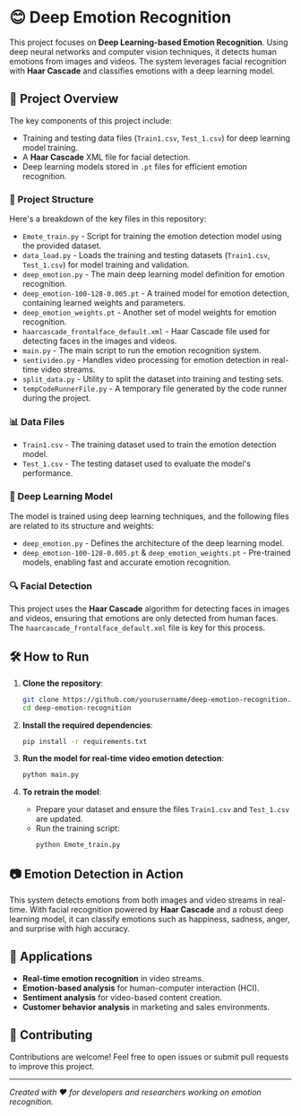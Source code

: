 # 😊 Deep Emotion Recognition

This project focuses on **Deep Learning-based Emotion Recognition**. Using deep neural networks and computer vision techniques, it detects human emotions from images and videos. The system leverages facial recognition with **Haar Cascade** and classifies emotions with a deep learning model.

## 🚀 Project Overview

The key components of this project include:
- Training and testing data files (`Train1.csv`, `Test_1.csv`) for deep learning model training.
- A **Haar Cascade** XML file for facial detection.
- Deep learning models stored in `.pt` files for efficient emotion recognition.

### 📁 Project Structure

Here's a breakdown of the key files in this repository:

- `Emote_train.py` - Script for training the emotion detection model using the provided dataset.
- `data_load.py` - Loads the training and testing datasets (`Train1.csv`, `Test_1.csv`) for model training and validation.
- `deep_emotion.py` - The main deep learning model definition for emotion recognition.
- `deep_emotion-100-128-0.005.pt` - A trained model for emotion detection, containing learned weights and parameters.
- `deep_emotion_weights.pt` - Another set of model weights for emotion recognition.
- `haarcascade_frontalface_default.xml` - Haar Cascade file used for detecting faces in the images and videos.
- `main.py` - The main script to run the emotion recognition system.
- `sentivideo.py` - Handles video processing for emotion detection in real-time video streams.
- `split_data.py` - Utility to split the dataset into training and testing sets.
- `tempCodeRunnerFile.py` - A temporary file generated by the code runner during the project.

### 📊 Data Files

- `Train1.csv` - The training dataset used to train the emotion detection model.
- `Test_1.csv` - The testing dataset used to evaluate the model's performance.

### 🤖 Deep Learning Model

The model is trained using deep learning techniques, and the following files are related to its structure and weights:
- `deep_emotion.py` - Defines the architecture of the deep learning model.
- `deep_emotion-100-128-0.005.pt` & `deep_emotion_weights.pt` - Pre-trained models, enabling fast and accurate emotion recognition.

### 🔍 Facial Detection

This project uses the **Haar Cascade** algorithm for detecting faces in images and videos, ensuring that emotions are only detected from human faces. The `haarcascade_frontalface_default.xml` file is key for this process.

## 🛠️ How to Run

1. **Clone the repository**:
    ```bash
    git clone https://github.com/yourusername/deep-emotion-recognition.git
    cd deep-emotion-recognition
    ```

2. **Install the required dependencies**:
    ```bash
    pip install -r requirements.txt
    ```

3. **Run the model for real-time video emotion detection**:
    ```bash
    python main.py
    ```

4. **To retrain the model**:
    - Prepare your dataset and ensure the files `Train1.csv` and `Test_1.csv` are updated.
    - Run the training script:
      ```bash
      python Emote_train.py
      ```

## 📷 Emotion Detection in Action

This system detects emotions from both images and video streams in real-time. With facial recognition powered by **Haar Cascade** and a robust deep learning model, it can classify emotions such as happiness, sadness, anger, and surprise with high accuracy.

## 🎯 Applications

- **Real-time emotion recognition** in video streams.
- **Emotion-based analysis** for human-computer interaction (HCI).
- **Sentiment analysis** for video-based content creation.
- **Customer behavior analysis** in marketing and sales environments.

## 🤝 Contributing

Contributions are welcome! Feel free to open issues or submit pull requests to improve this project.

---

*Created with ❤️ for developers and researchers working on emotion recognition.*
